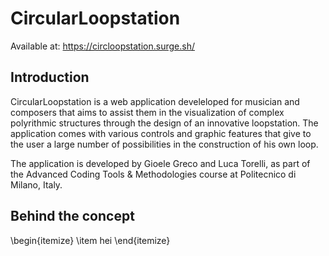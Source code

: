 # CircularLoopstation
Available at: https://circloopstation.surge.sh/

## Introduction
CircularLoopstation is a web application develeloped for musician and composers that aims to assist them in the visualization of complex polyrithmic structures through the design of an innovative loopstation. The application comes with various controls and graphic features that give to the user a large number of possibilities in the construction of his own loop.

The application is developed by Gioele Greco and Luca Torelli, as part of the Advanced Coding Tools & Methodologies course at Politecnico di Milano, Italy.

## Behind the concept
\begin{itemize}
\item hei
\end{itemize}



